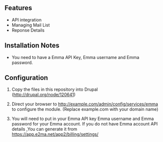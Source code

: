 ## Features
  * API integration
  * Managing Mail List
  * Reponse Details

## Installation Notes
  * You need to have a Emma API Key, Emma username and Emma password.

## Configuration
  1. Copy the files in this repository into Drupal (http://drupal.org/node/120641)

  2. Direct your browser to http://example.com/admin/config/services/emma 
  to configure the module. (Replace example.com with your domain name)

  3. You will need to put in your Emma API key Emma username and Emma password for your Emma account.
  If you do not have Emma account API details ,You can generate it from https://app.e2ma.net/app2/billing/settings/
